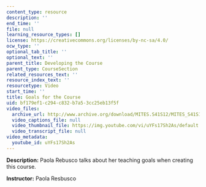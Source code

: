 ```yaml
---
content_type: resource
description: ''
end_time: ''
file: null
learning_resource_types: []
license: https://creativecommons.org/licenses/by-nc-sa/4.0/
ocw_type: ''
optional_tab_title: ''
optional_text: ''
parent_title: Developing the Course
parent_type: CourseSection
related_resources_text: ''
resource_index_text: ''
resourcetype: Video
start_time: ''
title: Goals for the Course
uid: bf179ef1-c294-c832-b7a5-3cc25eb13f5f
video_files:
  archive_url: http://www.archive.org/download/MITES.S41S12/MITES_S41S12_Teaching02_300k.mp4
  video_captions_file: null
  video_thumbnail_file: https://img.youtube.com/vi/uYFs17Sh2As/default.jpg
  video_transcript_file: null
video_metadata:
  youtube_id: uYFs17Sh2As
---
```


**Description:** Paola Rebusco talks about her teaching goals when creating this course.

**Instructor:** Paola Resbusco

